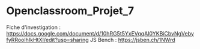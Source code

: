 # Openclassroom_Projet_7
Fiche d'investigation : https://docs.google.com/document/d/10hRG5t5YxEVqqAI0YKBiCbvNgVebyfyRRooIhIkHtXI/edit?usp=sharing
JS Bench : https://jsben.ch/1NWrd

